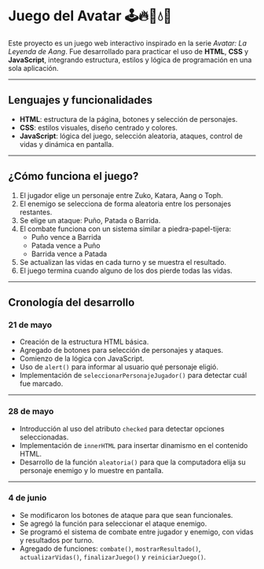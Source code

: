 # Juego del Avatar 🕹️​​🔥​🗻​💧​💨

Este proyecto es un juego web interactivo inspirado en la serie *Avatar: La Leyenda de Aang*. Fue desarrollado para practicar el uso de **HTML**, **CSS** y **JavaScript**, integrando estructura, estilos y lógica de programación en una sola aplicación.

---

## Lenguajes y funcionalidades

- **HTML**: estructura de la página, botones y selección de personajes.
- **CSS**: estilos visuales, diseño centrado y colores.
- **JavaScript**: lógica del juego, selección aleatoria, ataques, control de vidas y dinámica en pantalla.

---

## ¿Cómo funciona el juego?

1. El jugador elige un personaje entre Zuko, Katara, Aang o Toph.
2. El enemigo se selecciona de forma aleatoria entre los personajes restantes.
3. Se elige un ataque: Puño, Patada o Barrida.
4. El combate funciona con un sistema similar a piedra-papel-tijera:
   - Puño vence a Barrida
   - Patada vence a Puño
   - Barrida vence a Patada
5. Se actualizan las vidas en cada turno y se muestra el resultado.
6. El juego termina cuando alguno de los dos pierde todas las vidas.

---

## Cronología del desarrollo

### 21 de mayo

- Creación de la estructura HTML básica.
- Agregado de botones para selección de personajes y ataques.
- Comienzo de la lógica con JavaScript.
- Uso de `alert()` para informar al usuario qué personaje eligió.
- Implementación de `seleccionarPersonajeJugador()` para detectar cuál fue marcado.

---

### 28 de mayo

- Introducción al uso del atributo `checked` para detectar opciones seleccionadas.
- Implementación de `innerHTML` para insertar dinamismo en el contenido HTML.
- Desarrollo de la función `aleatoria()` para que la computadora elija su personaje enemigo y lo muestre en pantalla.

---

### 4 de junio

- Se modificaron los botones de ataque para que sean funcionales.
- Se agregó la función para seleccionar el ataque enemigo.
- Se programó el sistema de combate entre jugador y enemigo, con vidas y resultados por turno.
- Agregado de funciones: `combate()`, `mostrarResultado()`, `actualizarVidas()`, `finalizarJuego()` y `reiniciarJuego()`.
 

